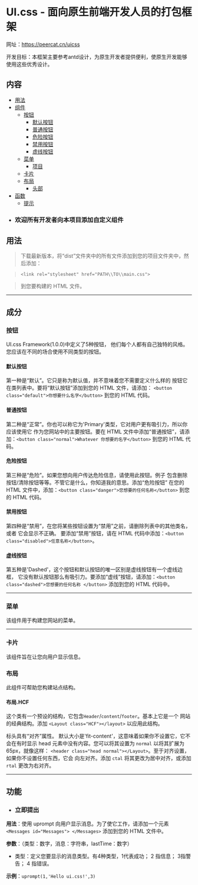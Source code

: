 # UI.css - 面向原生前端开发人员的打包框架

网址：https://peercat.cn/uicss

开发目标：本框架主要参考antd设计，为原生开发者提供便利，使原生开发能够使用这些优秀设计。

## 内容

- [用法](#usage)
- [组件](#components)
    - [按钮](#button)
        - [默认按钮](#default-button)
        - [普通按钮](#normal-button)
        - [危险按钮](#danger-button)
        - [禁用按钮](#disabled-button)
        - [虚线按钮](#dashed-button)
    - [菜单](#menu)
      - [项目](#item)
    - [卡片](#card)
    - [布局](#layout)
        - [头部](#layouthead)
- [函数](#functions)
    - [提示](#uprompt)
- ### 欢迎所有开发者向本项目添加自定义组件

## 用法
> 下载最新版本，将“dist”文件夹中的所有文件添加到您的项目文件夹中，然后添加：

> `<link rel="stylesheet" href="PATH\\TO\\main.css">`

> 到您要构建的 HTML 文件。

---

## 成分

### **按钮**
UI.css Framework(1.0.0)中定义了5种按钮，
 他们每个人都有自己独特的风格。您应该在不同的场合使用不同类型的按钮。

#### 默认按钮

第一种是“默认”。它只是称为默认值，并不意味着您不需要定义什么样的
按钮它在类列表中。要将“默认按钮”添加到您的 HTML 文件，请添加：
`<button class="default">你想要什么名字</button>`
到您的 HTML 代码。

#### 普通按钮

第二种是“正常”。你也可以称它为'Primary'类型，它对用户更有吸引力，所以你应该使用它
作为您网站中的主要按钮。要在 HTML 文件中添加“普通按钮”，请添加：`<button class="normal">Whatever
你想要的名字</button>`
到您的 HTML 代码。

#### 危险按钮

第三种是“危险”。如果您想向用户传达危险信息，请使用此按钮。例子
包含删除按钮/清除按钮等等。不管它是什么，你知道我的意思。添加“危险按钮”
在您的 HTML 文件中，添加：`<button class="danger">您想要的任何名称</button>`
到您的 HTML 代码。

#### 禁用按钮

第四种是“禁用”，在您将某些按钮设置为“禁用”之前，请删除列表中的其他类名，或者
它会显示不正确。
要添加“禁用”按钮，请在 HTML 代码中添加：`<button class="disabled">任意名称</button>`。

#### 虚线按钮

第五种是'Dashed'，这个按钮和默认按钮的唯一区别是虚线按钮有一个虚线边框，
它没有默认按钮那么有吸引力。要添加“虚线”按钮，请添加：`<button class="dashed">您想要的任何名称
</button>` 添加到您的 HTML 代码中。

---

### **菜单**

该组件用于构建您网站的菜单。

---

### **卡片**

该组件旨在让您向用户显示信息。

### **布局**

此组件可帮助您构建站点结构。

#### 布局.HCF

这个类有一个预设的结构，它包含`Header`/`content`/`footer`。基本上它是一个
网站的经典结构。添加 `<Layout class="HCF"></layout>` 以应用此结构。

 标头具有“对齐”属性。
默认大小是'fit-content'，这意味着如果你不设置它，它不会在有时显示
head 元素中没有内容。您可以将其设置为 `normal` 以将其扩展为 65px，就像这样：
`<header class="head normal"></Layout>`。至于对齐设置，如果你不设置任何东西，它会
向左对齐。添加 `ctal` 将其更改为居中对齐，或添加 `rtal` 更改为右对齐。

---
## 功能

- ### **立即提出**

**用法**：使用 uprompt 向用户显示消息。为了使它工作，请添加一个元素`<Messages id="Messages">
</Messages>` 添加到您的 HTML 文件中。

**参数**：（类型：数字，消息：字符串，lastTime：数字）

- 类型：定义您要显示的消息类型。有4种类型，1代表成功；
2 指信息； 3指警告； 4 指错误。

**示例**：`uprompt(1,'Hello ui.css!',3)`
